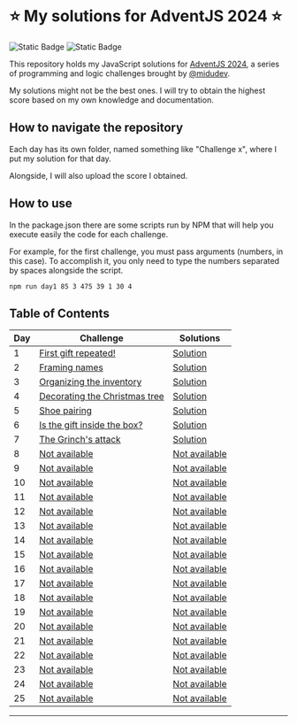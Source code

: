 # ⭐ My solutions for AdventJS 2024 ⭐
![Static Badge](https://img.shields.io/badge/Side-project-yellow)
![Static Badge](https://img.shields.io/badge/JavaScript-grey)

This repository holds my JavaScript solutions for [AdventJS 2024](https://adventjs.dev), 
a series of programming and logic challenges brought by [@midudev](https://www.twitch.tv/midudev).

My solutions might not be the best ones. I will try to obtain the highest score based on my own knowledge and documentation.

## How to navigate the repository
Each day has its own folder, named something like "Challenge x", where I put my solution for that day.

Alongside, I will also upload the score I obtained.

## How to use
In the package.json there are some scripts run by NPM that will help you execute easily the code for each challenge.

For example, for the first challenge, you must pass arguments (numbers, in this case). 
To accomplish it, you only need to type the numbers separated by spaces alongside the script.

```
npm run day1 85 3 475 39 1 30 4
```

## Table of Contents

| Day    | Challenge                                                           | Solutions                                                                                      |
| ------ | ------------------------------------------------------------------- | ---------------------------------------------------------------------------------------------- | 
| 1      | [First gift repeated!](https://adventjs.dev/challenges/2024/1)      | [Solution](https://github.com/brisaAbrasadora/AdventJS2024/tree/main/Challenge%201/main.js)       | 
| 2      | [Framing names](https://adventjs.dev/challenges/2024/2)             | [Solution](https://github.com/brisaAbrasadora/AdventJS2024/tree/main/Challenge%202/main.js)       | 
| 3      | [Organizing the inventory](https://adventjs.dev/challenges/2024/3)  | [Solution](https://github.com/brisaAbrasadora/AdventJS2024/tree/main/Challenge%203/main.js)       | 
| 4      | [Decorating the Christmas tree](https://adventjs.dev/challenges/2024/4) | [Solution](https://github.com/brisaAbrasadora/AdventJS2024/tree/main/Challenge%204/main.js)  | 
| 5      | [Shoe pairing](https://adventjs.dev/challenges/2024/5)              | [Solution](https://github.com/brisaAbrasadora/AdventJS2024/tree/main/Challenge%205/main.js)  | 
| 6      | [Is the gift inside the box?](https://adventjs.dev/challenges/2024/6) | [Solution](https://github.com/brisaAbrasadora/AdventJS2024/tree/main/Challenge%206/main.js)  | 
| 7      | [The Grinch's attack](https://adventjs.dev/challenges/2024/7)       | [Solution](https://github.com/brisaAbrasadora/AdventJS2024/tree/main/Challenge%207/main.js)  |
| 8      | [Not available](https://adventjs.dev/challenges/2024/8)             | [Not available](https://github.com/brisaAbrasadora/AdventJS2024/tree/main/Challenge%208/main.js)  |
| 9      | [Not available](https://adventjs.dev/challenges/2024/9)             | [Not available](https://github.com/brisaAbrasadora/AdventJS2024/tree/main/Challenge%209/main.js)  | 
| 10     | [Not available](https://adventjs.dev/challenges/2024/10)            | [Not available](https://github.com/brisaAbrasadora/AdventJS2024/tree/main/Challenge%2010/main.js) |
| 11     | [Not available](https://adventjs.dev/challenges/2024/11)            | [Not available](https://github.com/brisaAbrasadora/AdventJS2024/tree/main/Challenge%2011/main.js) | 
| 12     | [Not available](https://adventjs.dev/challenges/2024/12)            | [Not available](https://github.com/brisaAbrasadora/AdventJS2024/tree/main/Challenge%2012/main.js) | 
| 13     | [Not available](https://adventjs.dev/challenges/2024/13)            | [Not available](https://github.com/brisaAbrasadora/AdventJS2024/tree/main/Challenge%2013/main.js) |
| 14     | [Not available](https://adventjs.dev/challenges/2024/14)            | [Not available](https://github.com/brisaAbrasadora/AdventJS2024/tree/main/Challenge%2014/main.js) |
| 15     | [Not available](https://adventjs.dev/challenges/2024/15)            | [Not available](https://github.com/brisaAbrasadora/AdventJS2024/tree/main/Challenge%2015/main.js) |
| 16     | [Not available](https://adventjs.dev/challenges/2024/16)            | [Not available](https://github.com/brisaAbrasadora/AdventJS2024/tree/main/Challenge%2016/main.js) |
| 17     | [Not available](https://adventjs.dev/challenges/2024/17)            | [Not available](https://github.com/brisaAbrasadora/AdventJS2024/tree/main/Challenge%2017/main.js) |
| 18     | [Not available](https://adventjs.dev/challenges/2024/18)            | [Not available](https://github.com/brisaAbrasadora/AdventJS2024/tree/main/Challenge%2018/main.js) |
| 19     | [Not available](https://adventjs.dev/challenges/2024/19)            | [Not available](https://github.com/brisaAbrasadora/AdventJS2024/tree/main/Challenge%2019/main.js) |
| 20     | [Not available](https://adventjs.dev/challenges/2024/20)            | [Not available](https://github.com/brisaAbrasadora/AdventJS2024/tree/main/Challenge%2020/main.js) |
| 21     | [Not available](https://adventjs.dev/challenges/2024/21)            | [Not available](https://github.com/brisaAbrasadora/AdventJS2024/tree/main/Challenge%2021/main.js) |
| 22     | [Not available](https://adventjs.dev/challenges/2024/22)            | [Not available](https://github.com/brisaAbrasadora/AdventJS2024/tree/main/Challenge%2022/main.js) |
| 23     | [Not available](https://adventjs.dev/challenges/2024/23)            | [Not available](https://github.com/brisaAbrasadora/AdventJS2024/tree/main/Challenge%2023/main.js) |
| 24     | [Not available](https://adventjs.dev/challenges/2024/24)            | [Not available](https://github.com/brisaAbrasadora/AdventJS2024/tree/main/Challenge%2024/main.js) |
| 25     | [Not available](https://adventjs.dev/challenges/2024/25)            | [Not available](https://github.com/brisaAbrasadora/AdventJS2024/tree/main/Challenge%2025/main.js) |

---
